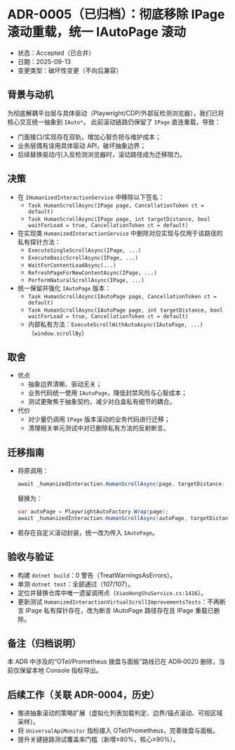 # ADR-0005（已归档）：彻底移除 IPage 滚动重载，统一 IAutoPage 滚动

- 状态：Accepted（已合并）
- 日期：2025-09-13
- 变更类型：破坏性变更（不向后兼容）

## 背景与动机

为彻底解耦平台层与具体驱动（Playwright/CDP/外部反检测浏览器），我们已将核心交互统一抽象到 `IAuto*`。
此前滚动链路仍保留了 `IPage` 直连重载，导致：
- 门面接口/实现存在双轨，增加心智负担与维护成本；
- 业务层偶有误用具体驱动 API，破坏抽象边界；
- 后续替换驱动/引入反检测浏览器时，滚动路径成为迁移阻力。

## 决策

- 在 `IHumanizedInteractionService` 中移除以下签名：
  - `Task HumanScrollAsync(IPage page, CancellationToken ct = default)`
  - `Task HumanScrollAsync(IPage page, int targetDistance, bool waitForLoad = true, CancellationToken ct = default)`
- 在实现类 `HumanizedInteractionService` 中删除对应实现与仅用于该路径的私有探针方法：
  - `ExecuteSingleScrollAsync(IPage, ...)`
  - `ExecuteBasicScrollAsync(IPage, ...)`
  - `WaitForContentLoadAsync(...)`
  - `RefreshPageForNewContentAsync(IPage, ...)`
  - `PerformNaturalScrollAsync(IPage, ...)`
- 统一保留并强化 `IAutoPage` 版本：
  - `Task HumanScrollAsync(IAutoPage page, CancellationToken ct = default)`
  - `Task HumanScrollAsync(IAutoPage page, int targetDistance, bool waitForLoad = true, CancellationToken ct = default)`
  - 内部私有方法：`ExecuteScrollWithAutoAsync(IAutoPage, ...)`（`window.scrollBy`）

## 取舍

- 优点
  - 抽象边界清晰、驱动无关；
  - 业务代码统一使用 `IAutoPage`，降低封禁风险与心智成本；
  - 测试更聚焦于抽象契约，减少对白盒私有细节的耦合。
- 代价
  - 对少量仍调用 `IPage` 版本滚动的业务代码进行迁移；
  - 清理相关单元测试中对已删除私有方法的反射断言。

## 迁移指南

- 将原调用：
  ```csharp
  await _humanizedInteraction.HumanScrollAsync(page, targetDistance: 0, cancellationToken: ct);
  ```
  替换为：
  ```csharp
  var autoPage = PlaywrightAutoFactory.Wrap(page);
  await _humanizedInteraction.HumanScrollAsync(autoPage, targetDistance: 0, cancellationToken: ct);
  ```
- 若存在自定义滚动封装，统一改为传入 `IAutoPage`。

## 验收与验证

- 构建 `dotnet build`：0 警告（TreatWarningsAsErrors）。
- 单测 `dotnet test`：全部通过（107/107）。
- 定位并替换仓库中唯一遗留调用点（`XiaoHongShuService.cs:1416`）。
- 更新测试 `HumanizedInteractionVirtualScrollImprovementsTests`：不再断言 IPage 私有探针存在，改为断言 IAutoPage 路径存在且 IPage 重载已删除。

## 备注（归档说明）

本 ADR 中涉及的“OTel/Prometheus 拨盘与面板”路线已在 ADR‑0020 删除，当前仅保留本地 Console 指标导出。

## 后续工作（关联 ADR-0004，历史）

- 推进抽象滚动的策略扩展（虚拟化列表加载判定、边界/锚点滚动、可视区域采样）。
- 将 `UniversalApiMonitor` 指标接入 OTel/Prometheus，完善拨盘与面板。
- 提升关键链路测试覆盖率门槛（新增≥80%，核心≥90%）。
